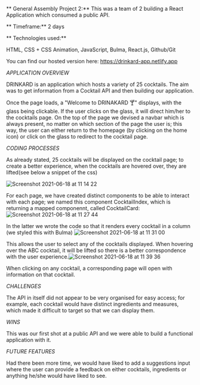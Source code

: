 <!-- # ![](https://ga-dash.s3.amazonaws.com/production/assets/logo-9f88ae6c9c3871690e33280fcf557f33.png) GA London React Template

## Using NPM

`yarn start` or `yarn dev`  to run the development server

`yarn build` to create a build directory

## Using Yarn

`yarn start` or `yarn dev`  to run the development server

`yarn build` to create a build directory

### ⚠️

To prevent the `failed-to-compile` issue for linter errors like `no-unsed-vars`, rename the `.env.example` to `.env` and restart your development server. Note this will only change the behaviour of certain linter errors to now be warnings, and is added just to allow your code to compile in development. These errors should still be fixed and other errors will still result in the code being unable to compile

This project was bootstrapped with [Create React App](https://github.com/facebook/create-react-app).

 -->
 
 
** General Assembly Project 2:**
This was a team of 2 building a React Application which consumed a public API.
 
** Timeframe:**
2 days
 
** Technologies used:** 
 
 HTML,
 CSS + CSS Animation,
 JavaScript,
 Bulma,
 React.js,
 Github/Git
 
 You can find our hosted version here: https://drinkard-app.netlify.app
 
*APPLICATION OVERVIEW*
 
DRINKARD is an application which hosts a variety of 25 cocktails. The aim was to get information from a Cocktail API and then building our application.
 
Once the page loads, a "Welcome to DRINAKARD 🍸" displays, with the glass being clickable. If the user clicks on the glass, it will direct him/her to the cocktails page. 
On the top of the page we devised a navbar which is always present, no matter on which section of the page the user is; this way, the user can either return to the homepage (by clicking on the home icon) or click on the glass to redirect to the cocktail page.

*CODING PROCESSES*

As already stated, 25 cocktails will be displayed on the cocktail page; to create a better experience, when the cocktails are hovered over, they are lifted(see below a snippet of the css)

![Screenshot 2021-06-18 at 11 14 22](https://user-images.githubusercontent.com/83225952/122545957-59de2f00-d026-11eb-89be-768c49032693.png)

For each page, we have created distinct components to be able to interact with each page; we named this component CocktailIndex, which is returning a mapped componennt, called CocktailCard: ![Screenshot 2021-06-18 at 11 27 44](https://user-images.githubusercontent.com/83225952/122547595-37e5ac00-d028-11eb-8890-b9116e5abca3.png)

In the latter we wrote the code so that it renders every cocktail in a column (we styled this with Bulma) ![Screenshot 2021-06-18 at 11 31 00](https://user-images.githubusercontent.com/83225952/122547956-aa568c00-d028-11eb-92f7-27693eceb36a.png)

This allows the user to select any of the cocktails displayed. When hovering over the ABC cocktail, it will be lifted so there is a better correspondence with the user experience.![Screenshot 2021-06-18 at 11 39 36](https://user-images.githubusercontent.com/83225952/122548954-e0484000-d029-11eb-8ae3-6e7589f25c91.png)


When clicking on any cocktail, a corresponding page will open with information on that cocktail.

*CHALLENGES*

The API in itself did not appear to be very organised for easy access; for example, each cocktail would have distinct ingredients and measures, which made it difficult to target  so that we can display them.

*WINS*

This was our first shot at a public API and we were able to build a functional application with it. 


*FUTURE FEATURES*

Had there been more time, we would have liked to add a suggestions input where the user can provide a feedback on either cocktails, ingredients or anything he/she would have liked to see.
 
 
 
 
 
